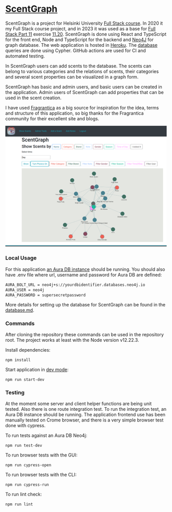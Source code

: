 # [ScentGraph](https://scent-graph.herokuapp.com/)

ScentGraph is a project for Helsinki University [Full Stack course](https://fullstackopen.com/en/). In 2020 it my Full Stack course project, and in 2023 it was used as a base for [Full Stack Part 11](https://fullstackopen.com/en/part11) exercise [11.20](https://fullstackopen.com/en/part11/expanding_further#exercises-11-19-11-21). ScentGraph is done using React and TypeScript for the front end, Node and TypeScript for the backend and [Neo4J](https://neo4j.com/) for graph database. The web application is hosted in [Heroku](https://scent-graph.herokuapp.com/). The [database](https://github.com/apndx/ScentGraph/blob/master/documentation/database.md) queries are done using Cypher. GitHub actions are used for CI and automated testing.

In ScentGraph users can add scents to the database. The scents can belong to various categories and the relations of scents, their categories and several scent properties can be visualized in a graph form.

ScentGraph has basic and admin users, and basic users can be created in the application. Admin users of ScentGraph can add properties that can be used in the scent creation.

I have used [Fragrantica](https://www.fragrantica.com/) as a big source for inspiration for the idea, terms and structure of this application, so big thanks for the Fragrantica community for their excellent site and blogs.

<img src="https://github.com/apndx/ScentGraph/blob/master/documentation/scent-graph-show-scents.png" width="800">

### Local Usage

For this application [an Aura DB instance](https://neo4j.com/cloud/platform/aura-graph-database/) should be running. You should also have .env file where url, username and password for Aura DB are defined:
```
AURA_BOLT_URL = neo4j+s://yourdbidentifier.databases.neo4j.io
AURA_USER = neo4j
AURA_PASSWORD = supersecretpassword
```
More details for setting up the database for ScentGraph can be found in the [database.md](https://github.com/apndx/ScentGraph/blob/master/documentation/database.md).

### Commands

After cloning the repository these commands can be used in the repository root. The project works at least with the Node version v12.22.3.

Install dependencies:

```
npm install
```

Start application in [dev mode](http://localhost:3001/):

```
npm run start-dev
```

### Testing

At the moment some server and client helper functions are being unit tested. Also there is one route integration test. To run the integration test, an Aura DB instance should be running. The application frontend use has been manually tested on Crome browser, and there is a very simple browser test done with cypress.

To run tests against an Aura DB Neo4j:

```
npm run test-dev
```

To run browser tests with the GUI:

```
npm run cypress-open
```

To run browser tests with the CLI:

```
npm run cypress-run
```

To run lint check:

```
npm run lint
```
